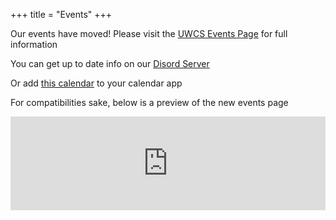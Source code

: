 +++
title = "Events"
+++

<p class="lead">Our events have moved! Please visit the <a href="https://events.uwcs.co.uk">UWCS Events Page</a> for full information</p>
<p>You can get up to date info on our <a href="https://discord.uwcs.co.uk">Disord Server</a></p>
<p>Or add <a href="https://events.uwcs.co.uk/uwcs.ics">this calendar</a> to your calendar app</p>
<p>For compatibilities sake, below is a preview of the new events page</p>

<iframe src="https:/events.uwcs.co.uk/stardust/" style="border: 0" width="100%" frameborder="0"></iframe>

<script>
    window.addEventListener("message", function(event) {
        if (event.data.type === "setHeight") {
            document.querySelector("iframe").style.height = event.data.height + "px";
        }
    });
</script>